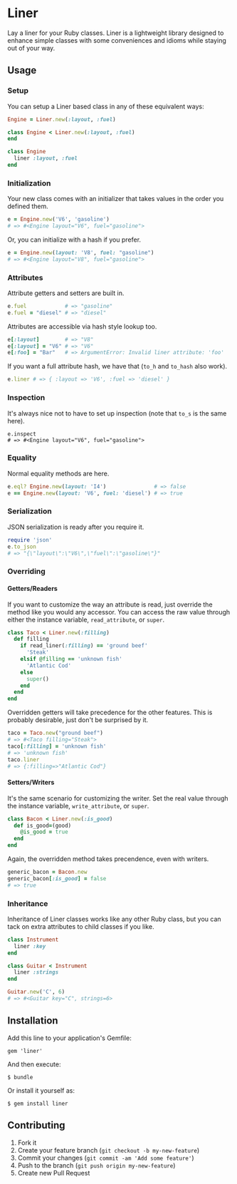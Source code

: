 # Liner

Lay a liner for your Ruby classes. Liner is a lightweight library designed to 
enhance simple classes with some conveniences and idioms while staying out of 
your way.

## Usage

### Setup

You can setup a Liner based class in any of these equivalent ways:

```ruby
Engine = Liner.new(:layout, :fuel)
```

```ruby
class Engine < Liner.new(:layout, :fuel)
end
```
```ruby
class Engine
  liner :layout, :fuel
end
```

### Initialization

Your new class comes with an initializer that takes values in the order you
defined them.

```ruby
e = Engine.new('V6', 'gasoline')
# => #<Engine layout="V6", fuel="gasoline">
```
Or, you can initialize with a hash if you prefer.
```ruby
e = Engine.new(layout: 'V8', fuel: "gasoline")
# => #<Engine layout="V8", fuel="gasoline">
```

### Attributes

Attribute getters and setters are built in.
```ruby
e.fuel            # => "gasoline"
e.fuel = "diesel" # => "diesel"
```

Attributes are accessible via hash style lookup too.

```ruby
e[:layout]        # => "V8"
e[:layout] = "V6" # => "V6"
e[:foo] = "Bar"   # => ArgumentError: Invalid liner attribute: 'foo'
```

If you want a full attribute hash, we have that (`to_h` and `to_hash` also work).

```ruby
e.liner # => { :layout => 'V6', :fuel => 'diesel' }
```

### Inspection

It's always nice not to have to set up inspection (note that `to_s` is the same
here).

```
e.inspect
# => #<Engine layout="V6", fuel="gasoline">
```

### Equality

Normal equality methods are here.
```ruby
e.eql? Engine.new(layout: 'I4')               # => false
e == Engine.new(layout: 'V6', fuel: 'diesel') # => true
```

### Serialization

JSON serialization is ready after you require it.

```ruby
require 'json'
e.to_json
# => "{\"layout\":\"V6\",\"fuel\":\"gasoline\"}"
```

### Overriding

#### Getters/Readers
If you want to customize the way an attribute is read, just override the method
like you would any accessor. You can access the raw value through either the instance variable,
`read_attribute`, or `super`.

```ruby
class Taco < Liner.new(:filling)
  def filling
    if read_liner(:filling) == 'ground beef'
      'Steak'
    elsif @filling == 'unknown fish'
      'Atlantic Cod'
    else
      super()
    end
  end
end
```

Overridden getters will take precedence for the other features. This
is probably desirable, just don't be surprised by it.

```ruby
taco = Taco.new("ground beef")
# => #<Taco filling="Steak">
taco[:filling] = 'unknown fish'
# => 'unknown fish'
taco.liner
# => {:filling=>"Atlantic Cod"}
```

#### Setters/Writers
It's the same scenario for customizing the writer. Set the real value
through the instance variable, `write_attribute`, or `super`.

```ruby
class Bacon < Liner.new(:is_good)
  def is_good=(good)
    @is_good = true
  end
end
```

Again, the overridden method takes precendence, even with writers.

```ruby
generic_bacon = Bacon.new
generic_bacon[:is_good] = false
# => true
```

### Inheritance

Inheritance of Liner classes works like any other Ruby class, but you can tack
on extra attributes to child classes if you like.

```ruby
class Instrument
  liner :key
end

class Guitar < Instrument
  liner :strings
end

Guitar.new('C', 6)
# => #<Guitar key="C", strings=6>
```

## Installation

Add this line to your application's Gemfile:

    gem 'liner'

And then execute:

    $ bundle

Or install it yourself as:

    $ gem install liner



## Contributing

1. Fork it
2. Create your feature branch (`git checkout -b my-new-feature`)
3. Commit your changes (`git commit -am 'Add some feature'`)
4. Push to the branch (`git push origin my-new-feature`)
5. Create new Pull Request
